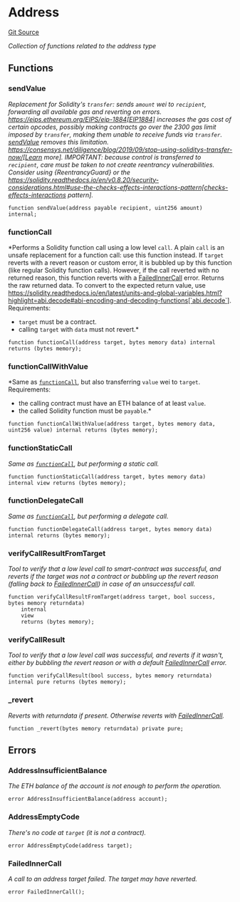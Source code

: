 # Address
[Git Source](https://github.com/metacontract/mc/blob/d41f04df9ea19494be75c66f344b8104caf03cd2/resources/devkit/api-reference/Flattened.sol)

*Collection of functions related to the address type*


## Functions
### sendValue

*Replacement for Solidity's `transfer`: sends `amount` wei to
`recipient`, forwarding all available gas and reverting on errors.
https://eips.ethereum.org/EIPS/eip-1884[EIP1884] increases the gas cost
of certain opcodes, possibly making contracts go over the 2300 gas limit
imposed by `transfer`, making them unable to receive funds via
`transfer`. [sendValue](/resources/devkit/api-reference/Flattened.sol/library.Address#sendvalue) removes this limitation.
https://consensys.net/diligence/blog/2019/09/stop-using-soliditys-transfer-now/[Learn more].
IMPORTANT: because control is transferred to `recipient`, care must be
taken to not create reentrancy vulnerabilities. Consider using
{ReentrancyGuard} or the
https://solidity.readthedocs.io/en/v0.8.20/security-considerations.html#use-the-checks-effects-interactions-pattern[checks-effects-interactions pattern].*


```solidity
function sendValue(address payable recipient, uint256 amount) internal;
```

### functionCall

*Performs a Solidity function call using a low level `call`. A
plain `call` is an unsafe replacement for a function call: use this
function instead.
If `target` reverts with a revert reason or custom error, it is bubbled
up by this function (like regular Solidity function calls). However, if
the call reverted with no returned reason, this function reverts with a
[FailedInnerCall](/resources/devkit/api-reference/Flattened.sol/library.Address#failedinnercall) error.
Returns the raw returned data. To convert to the expected return value,
use https://solidity.readthedocs.io/en/latest/units-and-global-variables.html?highlight=abi.decode#abi-encoding-and-decoding-functions[`abi.decode`].
Requirements:
- `target` must be a contract.
- calling `target` with `data` must not revert.*


```solidity
function functionCall(address target, bytes memory data) internal returns (bytes memory);
```

### functionCallWithValue

*Same as [`functionCall`](/lib/ucs-contracts/lib/openzeppelin-contracts/contracts/mocks/token/ERC20Reentrant.sol/contract.ERC20Reentrant.md#functioncall),
but also transferring `value` wei to `target`.
Requirements:
- the calling contract must have an ETH balance of at least `value`.
- the called Solidity function must be `payable`.*


```solidity
function functionCallWithValue(address target, bytes memory data, uint256 value) internal returns (bytes memory);
```

### functionStaticCall

*Same as [`functionCall`](/lib/ucs-contracts/lib/openzeppelin-contracts/contracts/mocks/token/ERC20Reentrant.sol/contract.ERC20Reentrant.md#functioncall),
but performing a static call.*


```solidity
function functionStaticCall(address target, bytes memory data) internal view returns (bytes memory);
```

### functionDelegateCall

*Same as [`functionCall`](/lib/ucs-contracts/lib/openzeppelin-contracts/contracts/mocks/token/ERC20Reentrant.sol/contract.ERC20Reentrant.md#functioncall),
but performing a delegate call.*


```solidity
function functionDelegateCall(address target, bytes memory data) internal returns (bytes memory);
```

### verifyCallResultFromTarget

*Tool to verify that a low level call to smart-contract was successful, and reverts if the target
was not a contract or bubbling up the revert reason (falling back to [FailedInnerCall](/resources/devkit/api-reference/Flattened.sol/library.Address#failedinnercall)) in case of an
unsuccessful call.*


```solidity
function verifyCallResultFromTarget(address target, bool success, bytes memory returndata)
    internal
    view
    returns (bytes memory);
```

### verifyCallResult

*Tool to verify that a low level call was successful, and reverts if it wasn't, either by bubbling the
revert reason or with a default [FailedInnerCall](/resources/devkit/api-reference/Flattened.sol/library.Address#failedinnercall) error.*


```solidity
function verifyCallResult(bool success, bytes memory returndata) internal pure returns (bytes memory);
```

### _revert

*Reverts with returndata if present. Otherwise reverts with [FailedInnerCall](/resources/devkit/api-reference/Flattened.sol/library.Address#failedinnercall).*


```solidity
function _revert(bytes memory returndata) private pure;
```

## Errors
### AddressInsufficientBalance
*The ETH balance of the account is not enough to perform the operation.*


```solidity
error AddressInsufficientBalance(address account);
```

### AddressEmptyCode
*There's no code at `target` (it is not a contract).*


```solidity
error AddressEmptyCode(address target);
```

### FailedInnerCall
*A call to an address target failed. The target may have reverted.*


```solidity
error FailedInnerCall();
```

